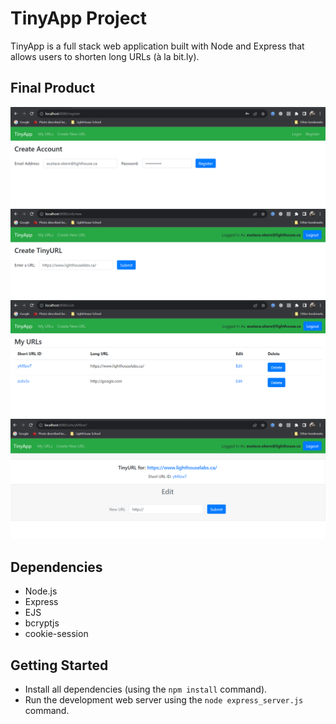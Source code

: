 # TinyApp Project

TinyApp is a full stack web application built with Node and Express that allows users to shorten long URLs (à la bit.ly).

## Final Product

!["Account creation page"](https://github.com/eusoncode/tinyapp/blob/master/docs/urls_register.png?raw=true)
!["Url creation page "](https://github.com/eusoncode/tinyapp/blob/master/docs/urls_new.png?raw=true)
!["List of user url created"](https://github.com/eusoncode/tinyapp/blob/master/docs/urls_page.png?raw=true)
!["Url edit page"](https://github.com/eusoncode/tinyapp/blob/master/docs/urls_edit.png?raw=true)

## Dependencies

- Node.js
- Express
- EJS
- bcryptjs
- cookie-session

## Getting Started

- Install all dependencies (using the `npm install` command).
- Run the development web server using the `node express_server.js` command.
